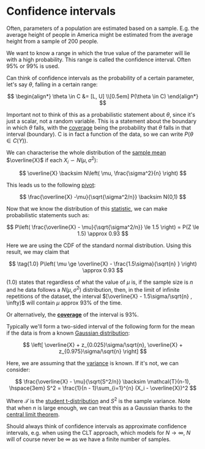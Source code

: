 # Confidence intervals

Often, parameters of a population are estimated based on a sample. E.g. the
average height of people in America might be estimated from the average height
from a sample of 200 people.

We want to know a range in which the true value of the parameter will lie with a
high probability. This range is called the confidence interval. Often 95% or 99%
is used.

Can think of confidence intervals as the probability of a certain parameter,
let's say $\theta$, falling in a certain range:

$$
\begin{align*}
\theta \in C &= [L, U] \\[0.5em]
P(\theta \in C)
\end{align*}
$$

Important not to think of this as a probabilistic statement about $\theta$,
since it's just a scalar, not a random variable. This is a statement about the
boundary in which $\theta$ falls, with the [coverage](202210201423.md) being the
probability that $\theta$ falls in that interval (boundary). C is in fact a
function of the data, so we can write $P(\theta \in C(Y))$.

We can characterise the whole distribution of the [sample mean](202210201358.md) $\overline{X}$ if each
$X_i \backsim N\left( \mu, \sigma^2 \right)$:

$$
\overline{X} \backsim N\left( \mu, \frac{\sigma^2}{n} \right)
$$

This leads us to the following [pivot](202210201406.md):

$$
\frac{\overline{X} -\mu}{\sqrt{\sigma^2/n}} \backsim N(0,1)
$$

Now that we know the distribution of this [statistic](202210101627.md), we can make
probabilistic statements such as:

$$
P\left( \frac{\overline{X} - \mu}{\sqrt{\sigma^2/n}} \le 1.5 \right) = 
P(Z \le 1.5) \approx 0.93
$$

Here we are using the CDF of the standard normal distribution. Using this
result, we may claim that

$$
\tag{1.0} P\left( \mu \ge \overline{X} - \frac{1.5\sigma}{\sqrt{n} } \right) \approx 0.93
$$

$(1.0)$ states that regardless of what the value of $\mu$ is, if the sample
size is $n$ and he data follows a $N(\mu, \sigma^2)$ distribution, then, in the
limit of infinite repetitions of the dataset, the interval $[\overline{X} -
1.5\sigma/\sqrt{n} , \infty)$ will contain $\mu$ approx 93% of the time.

Or alternatively, the **[coverage](202210201423.md)** of the interval is 93%.

Typically we'll form a two-sided interval of the following form for the mean if
the data is from a known [Gaussian distribution](202210091114.md):

$$
\left[ \overline{X} + z_{0.025}\sigma/\sqrt{n}, \overline{X} +
z_{0.975}\sigma/\sqrt{n}  \right]
$$

Here, we are assuming that the [variance](202210081517.md) is known. If it's not, we can consider:

$$
\frac{\overline{X} - \mu}{\sqrt{S^2/n}} \backsim \mathcal{T}(n-1), \hspace{3em}
S^2 = \frac{1}{n - 1}\sum_{i=1}^{n} (X_i - \overline{X})^2
$$

Where $\mathcal{T}$ is the [student t-distribution](202210200938.md) and $S^2$ is
the sample variance. Note that when $n$ is large enough, we can treat this as a
Gaussian thanks to the [central limit theorem](202210151509.md).

Should always think of confidence intervals as approximate confidence intervals,
e.g. when using the CLT approach, which models for $N \rightarrow \infty$, $N$
will of course never be $\infty$ as we have a finite number of samples.
